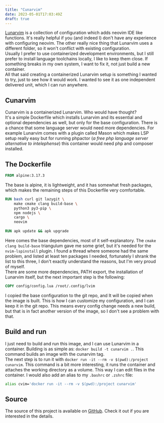 ```yaml
---
title: "Cunarvim"
date: 2023-05-01T17:03:49Z
draft: true
---
```


[Lunarvim](https://www.lunarvim.org/) is a collection of configuration which adds neovim IDE like functions. It's
really helpful if you (and indeed I) don't have any experience with configuring neovim. The other really nice thing
that Lunarvim uses a different folder, so it won't conflict with existing configuration.\
Usually I prefer to use containerized development environments, but I still prefer to install language toolchains
locally, I like to keep them close. If something breaks in my own system, I want to fix it, not just build
a new container.\
All that said creating a containerized Lunarvim setup is something I wanted to try, just to see how it would work. I
wanted to see it as one independent delivered unit, which I can run anywhere.

## Cunarvim

Cunarvim is a containerized Lunarvim. Who would have thought?\
It's a simple Dockerfile which installs Lunarvim and its essential and optional dependencies as well, but only for the
base configuration. There is a chance that some language server would need more dependencies. For example Lunarvim comes
with a plugin called Mason which makes LSP setup really easy but for running phpactor (*a free php language server
alternative to intelephense*) this container would need php and composer installed.

## The Dockerfile

```dockerfile
FROM alpine:3.17.3
```

The base is alpine, it is lightweight, and it has somewhat fresh packages, which makes the remaining steps of this
Dockerfile very comfortable.

```dockerfile
RUN bash curl git lazygit \
    make cmake clang build-base \
    python3 py3-pip \
    npm nodejs \
    cargo \
    neovim
    
RUN apk update && apk upgrade
```

Here comes the base dependencies, most of it self-explanatory. The `cmake clang build-base` triangulum gave me some
grief, but it's needed for the `nvim-lspinstall` plugin. I found a thread where someone had the same problem, and listed
at least ten packages I needed, fortunately I shrank the list to this three, I don't exactly understand the reasons, but
I'm very proud of myself.\
There are some more dependencies, PATH export, the installation of Lunarvim itself, but the next important step is
the following:

```dockerfile
COPY config/config.lua /root/.config/lvim
```

I copied the base configuration to the git repo, and It will be copied when the image is built. This is how I can
customize my configuration, and I can keep it in the git repo. This means every config change needs a new build, but
that is in fact another version of the image, so I don't see a problem with that.

## Build and run

I just need to build and run this image, and I can use Lunarvim in a container. Building is as simple
as: `docker build -t cunarvim .`. This command builds an image with the cunarvim tag.\
The next step is to run it with `docker run -it --rm -v $(pwd):/project cunarvim`. This command is a bit more
interesting, it runs the container and attaches the working directory as a volume. This way I can edit files in the
container. I would also add an alias to my `.bashrc` or `.zshrc` file:

```bash
alias cvim='docker run -it --rm -v $(pwd):/project cunarvim'
```

## Source

The source of this project is available on [GitHub](https://github.com/hrvthzslt/cunarvim). Check it out if you are
interested in the details.
